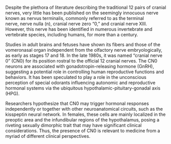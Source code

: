 Despite the plethora of literature describing the traditional 12 pairs of cranial nerves, very little has been published on the seemingly innocuous nerve known as nervus terminalis, commonly referred to as the terminal nerve, nerve nulla (n), cranial nerve zero “0,” and cranial nerve XIII. However, this nerve has been identified in numerous invertebrate and vertebrate species, including humans, for more than a century.

Studies in adult brains and fetuses have shown its fibers and those of the vomeronasal organ independent from the olfactory nerve embryologically, as early as stages 17 and 18. In the late 1980s, it was named “cranial nerve 0” (CN0) for its position rostral to the official 12 cranial nerves. The CN0 neurons are associated with gonadotropin-releasing hormone (GnRH), suggesting a potential role in controlling human reproductive functions and behaviors. It has been speculated to play a role in the unconscious perception of special odorants influencing autonomic and reproductive hormonal systems via the ubiquitous hypothalamic-pituitary-gonadal axis (HPG).

Researchers hypothesize that CN0 may trigger hormonal responses independently or together with other neuroanatomical circuits, such as the kisspeptin neural network. In females, these cells are mainly localized in the preoptic area and the infundibular regions of the hypothalamus, posing a riveting sexually dimorphic trait that may have significant clinical considerations. Thus, the presence of CN0 is relevant to medicine from a myriad of different clinical perspectives.
